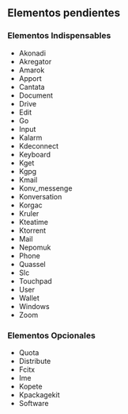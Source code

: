 ## Elementos pendientes

### Elementos Indispensables

- Akonadi
- Akregator
- Amarok
- Apport
- Cantata
- Document
- Drive
- Edit
- Go
- Input
- Kalarm
- Kdeconnect
- Keyboard
- Kget
- Kgpg
- Kmail
- Konv_messenge
- Konversation
- Korgac
- Kruler
- Kteatime
- Ktorrent
- Mail
- Nepomuk
- Phone
- Quassel
- Slc
- Touchpad
- User
- Wallet
- Windows
- Zoom

### Elementos Opcionales

- Quota
- Distribute
- Fcitx
- Ime
- Kopete
- Kpackagekit
- Software
